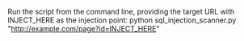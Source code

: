 Run the script from the command line, providing the target URL with INJECT_HERE as the injection point:
python sql_injection_scanner.py "http://example.com/page?id=INJECT_HERE"


